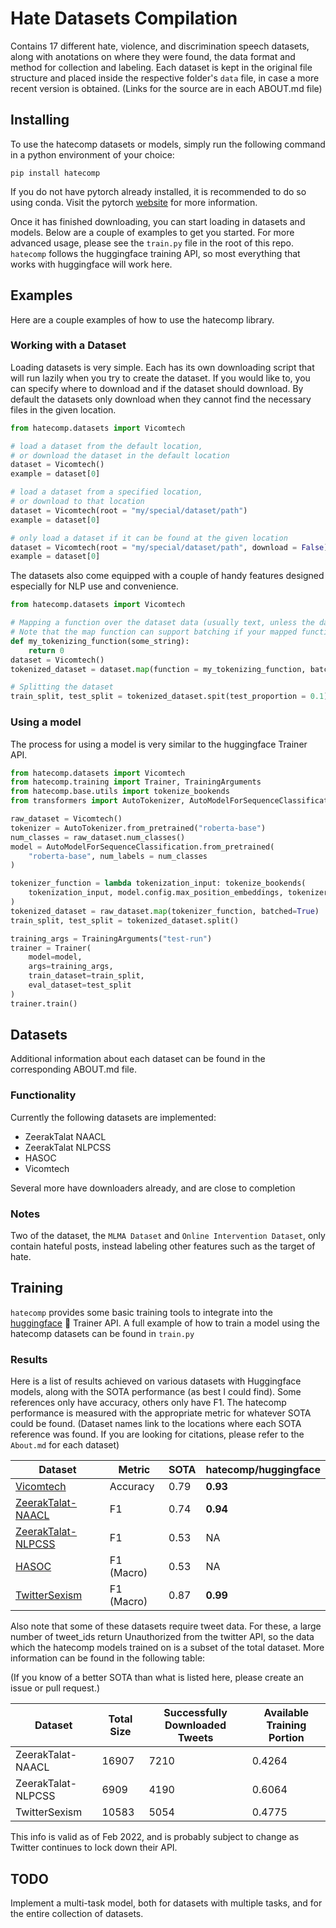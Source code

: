 # Hate Datasets Compilation
Contains 17 different hate, violence, and discrimination speech datasets, along with anotations on where they were found, the data format and method for collection and labeling. Each dataset is kept in the original file structure and placed inside the respective folder's `data` file, in case a more recent version is obtained. (Links for the source are in each ABOUT.md file)

## Installing
To use the hatecomp datasets or models, simply run the following command in a python environment of your choice:
```shell
pip install hatecomp
```

If you do not have pytorch already installed, it is recommended to do so using conda. Visit the pytorch [website](https://pytorch.org/) for more information.

Once it has finished downloading, you can start loading in datasets and models. Below are a couple of examples to get you started. For more advanced usage, please see the `train.py` file in the root of this repo. `hatecomp` follows the huggingface training API, so most everything that works with huggingface will work here.

## Examples
Here are a couple examples of how to use the hatecomp library.

### Working with a Dataset
Loading datasets is very simple. Each has its own downloading script that will run lazily when you try to create the dataset. If you would like to, you can specify where to download and if the dataset should download. By default the datasets only download when they cannot find the necessary files in the given location.
```python
from hatecomp.datasets import Vicomtech

# load a dataset from the default location,
# or download the dataset in the default location
dataset = Vicomtech()
example = dataset[0]

# load a dataset from a specified location,
# or download to that location
dataset = Vicomtech(root = "my/special/dataset/path")
example = dataset[0]

# only load a dataset if it can be found at the given location
dataset = Vicomtech(root = "my/special/dataset/path", download = False)
example = dataset[0]
```

The datasets also come equipped with a couple of handy features designed especially for NLP use and convenience.

```python
from hatecomp.datasets import Vicomtech

# Mapping a function over the dataset data (usually text, unless the dataset has already been mapped)
# Note that the map function can support batching if your mapped function supports it.
def my_tokenizing_function(some_string):
    return 0
dataset = Vicomtech()
tokenized_dataset = dataset.map(function = my_tokenizing_function, batched = False)

# Splitting the dataset
train_split, test_split = tokenized_dataset.spit(test_proportion = 0.1)
```

### Using a model
The process for using a model is very similar to the huggingface Trainer API.
```python
from hatecomp.datasets import Vicomtech
from hatecomp.training import Trainer, TrainingArguments
from hatecomp.base.utils import tokenize_bookends
from transformers import AutoTokenizer, AutoModelForSequenceClassification

raw_dataset = Vicomtech()
tokenizer = AutoTokenizer.from_pretrained("roberta-base")
num_classes = raw_dataset.num_classes()
model = AutoModelForSequenceClassification.from_pretrained(
    "roberta-base", num_labels = num_classes
)

tokenizer_function = lambda tokenization_input: tokenize_bookends(
    tokenization_input, model.config.max_position_embeddings, tokenizer
)
tokenized_dataset = raw_dataset.map(tokenizer_function, batched=True)
train_split, test_split = tokenized_dataset.split()

training_args = TrainingArguments("test-run")
trainer = Trainer(
    model=model,
    args=training_args,
    train_dataset=train_split,
    eval_dataset=test_split
)
trainer.train()
```

## Datasets
Additional information about each dataset can be found in the corresponding ABOUT.md file. 

### Functionality
Currently the following datasets are implemented:
- ZeerakTalat NAACL
- ZeerakTalat NLPCSS
- HASOC
- Vicomtech

Several more have downloaders already, and are close to completion

### Notes
Two of the dataset, the `MLMA Dataset` and `Online Intervention Dataset`, only contain hateful posts, instead labeling other features such as the target of hate.

## Training
`hatecomp` provides some basic training tools to integrate into the [huggingface](https://github.com/huggingface) :hugs: Trainer API. A full example of how to train a model using the hatecomp datasets can be found in `train.py`

### Results
Here is a list of results achieved on various datasets with Huggingface models, along with the SOTA performance (as best I could find). Some references only have accuracy, others only have F1. The hatecomp performance is measured with the appropriate metric for whatever SOTA could be found. (Dataset names link to the locations where each SOTA reference was found. If you are looking for citations, please refer to the `About.md` for each dataset)

| Dataset | Metric | SOTA | hatecomp/huggingface |
| -- | -- | -- | -- |
| [Vicomtech](https://arxiv.org/pdf/1809.04444.pdf) | Accuracy | 0.79 | **0.93** |
| [ZeerakTalat-NAACL](https://aclanthology.org/N16-2013.pdf) | F1 | 0.74 | **0.94** |
| [ZeerakTalat-NLPCSS](https://aclanthology.org/W16-5618.pdf) | F1 | 0.53 | NA |
| [HASOC](https://arxiv.org/pdf/2108.05927.pdf) | F1 (Macro) | 0.53 | NA |
| [TwitterSexism](https://aclanthology.org/W17-2902.pdf) | F1 (Macro) | 0.87 | **0.99** |

Also note that some of these datasets require tweet data. For these, a large number of tweet_ids return Unauthorized from the twitter API, so the data which the hatecomp models trained on is a subset of the total dataset. More information can be found in the following table:

(If you know of a better SOTA than what is listed here, please create an issue or pull request.)

| Dataset | Total Size | Successfully Downloaded Tweets | Available Training Portion |
| -- | -- | -- | -- |
| ZeerakTalat-NAACL | 16907 | 7210 | 0.4264 |
| ZeerakTalat-NLPCSS | 6909 | 4190 | 0.6064 |
| TwitterSexism | 10583 | 5054 | 0.4775 |

This info is valid as of Feb 2022, and is probably subject to change as Twitter continues to lock down their API.

## TODO
Implement a multi-task model, both for datasets with multiple tasks, and for the entire collection of datasets.